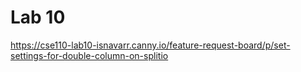# Lab 10
https://cse110-lab10-isnavarr.canny.io/feature-request-board/p/set-settings-for-double-column-on-splitio
